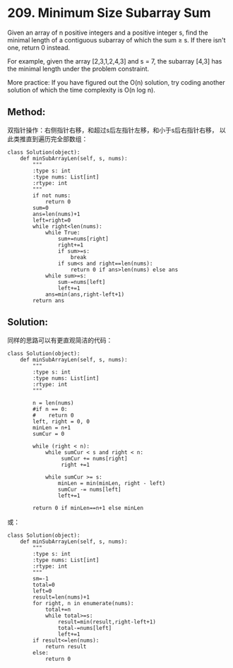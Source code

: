 # 209. Minimum Size Subarray Sum

Given an array of n positive integers and a positive integer s, find the minimal length of a contiguous subarray of which the sum ≥ s. If there isn't one, return 0 instead.

For example, given the array [2,3,1,2,4,3] and s = 7,
the subarray [4,3] has the minimal length under the problem constraint.

More practice:
If you have figured out the O(n) solution, try coding another solution of which the time complexity is O(n log n).

## Method:
双指针操作：右侧指针右移，和超过s后左指针左移，和小于s后右指针右移，
以此类推直到遍历完全部数组：

    class Solution(object):
        def minSubArrayLen(self, s, nums):
            """
            :type s: int
            :type nums: List[int]
            :rtype: int
            """
            if not nums:
                return 0
            sum=0
            ans=len(nums)+1
            left=right=0
            while right<len(nums):
                while True:
                    sum+=nums[right]
                    right+=1
                    if sum>=s:
                        break
                    if sum<s and right==len(nums):
                        return 0 if ans>len(nums) else ans
                while sum>=s:   
                    sum-=nums[left]
                    left+=1
                ans=min(ans,right-left+1)
            return ans
## Solution:
同样的思路可以有更直观简洁的代码：

    class Solution(object):
        def minSubArrayLen(self, s, nums):
            """
            :type s: int
            :type nums: List[int]
            :rtype: int
            """
    
            n = len(nums)
            #if n == 0:
            #    return 0
            left, right = 0, 0
            minLen = n+1
            sumCur = 0
            
            while (right < n):
                while sumCur < s and right < n:
                     sumCur += nums[right]
                     right +=1
                     
                while sumCur >= s:
                    minLen = min(minLen, right - left)
                    sumCur -= nums[left]
                    left+=1
                    
            return 0 if minLen==n+1 else minLen
或：

    class Solution(object):
        def minSubArrayLen(self, s, nums):
            """
            :type s: int
            :type nums: List[int]
            :rtype: int
            """
            sm=-1
            total=0
            left=0
            result=len(nums)+1
            for right, n in enumerate(nums):
                total+=n
                while total>=s:
                    result=min(result,right-left+1)
                    total-=nums[left]
                    left+=1
            if result<=len(nums):
                return result
            else:
                return 0